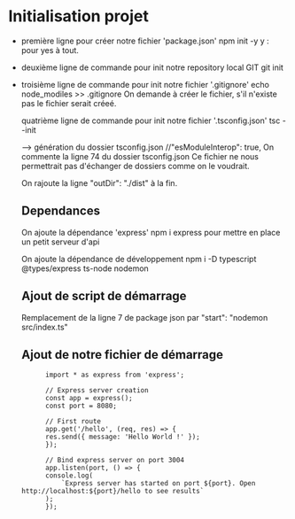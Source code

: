 # Initialisation projet

- première ligne pour créer notre fichier 'package.json'
  npm init -y y : pour yes à tout.

- deuxième ligne de commande pour init notre repository local GIT
  git init

- troisième ligne de commande pour init notre fichier '.gitignore'
  echo node_modiles >> .gitignore
  On demande à créer le fichier, s'il n'existe pas le fichier serait créeé.

  quatrième ligne de commande pour init notre fichier '.tsconfig.json'
  tsc --init

  --> génération du dossier tsconfig.json
  //"esModuleInterop": true,
  On commente la ligne 74 du dossier tsconfig.json
  Ce fichier ne nous permettrait pas d'échanger de dossiers comme on le voudrait.

  On rajoute la ligne "outDir": "./dist" à la fin.

  ## Dependances

  On ajoute la dépendance 'express'
  npm i express pour mettre en place un petit serveur d'api

  On ajoute la dépendance de développement
  npm i -D typescript @types/express ts-node nodemon

  ## Ajout de script de démarrage

  Remplacement de la ligne 7 de package json par
  "start": "nodemon src/index.ts"

  ## Ajout de notre fichier de démarrage

            import * as express from 'express';

            // Express server creation
            const app = express();
            const port = 8080;

            // First route
            app.get('/hello', (req, res) => {
            res.send({ message: 'Hello World !' });
            });

            // Bind express server on port 3004
            app.listen(port, () => {
            console.log(
                `Express server has started on port ${port}. Open http://localhost:${port}/hello to see results`
            );
            });
